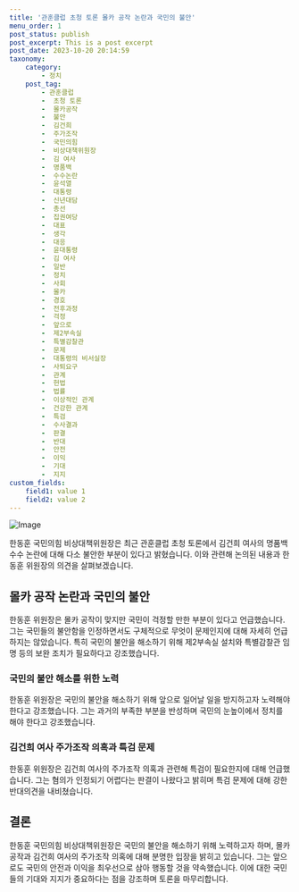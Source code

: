 ```yaml
---
title: '관훈클럽 초청 토론 몰카 공작 논란과 국민의 불안'
menu_order: 1
post_status: publish
post_excerpt: This is a post excerpt
post_date: 2023-10-20 20:14:59
taxonomy:
    category:
        - 정치
    post_tag:
        - 관훈클럽
        -  초청 토론
        -  몰카공작
        -  불안
        -  김건희
        -  주가조작
        -  국민의힘
        -  비상대책위원장
        -  김 여사
        -  명품백
        -  수수논란
        -  윤석열
        -  대통령
        -  신년대담
        -  총선
        -  집권여당
        -  대표
        -  생각
        -  대응
        -  윤대통령
        -  김 여사
        -  일반
        -  정치
        -  사회
        -  몰카
        -  경호
        -  전후과정
        -  걱정
        -  앞으로
        -  제2부속실
        -  특별감찰관
        -  문제
        -  대통령의 비서실장
        -  사퇴요구
        -  관계
        -  헌법
        -  법률
        -  이상적인 관계
        -  건강한 관계
        -  특검
        -  수사결과
        -  판결
        -  반대
        -  안전
        -  이익
        -  기대
        -  지지
custom_fields:
    field1: value 1
    field2: value 2
---
```


![Image](https://imgnews.pstatic.net/image/006/2024/02/07/0000122236_001_20240207134001023.jpg?type=w647)


한동훈 국민의힘 비상대책위원장은 최근 관훈클럽 초청 토론에서 김건희 여사의 명품백 수수 논란에 대해 다소 불안한 부분이 있다고 밝혔습니다. 이와 관련해 논의된 내용과 한동훈 위원장의 의견을 살펴보겠습니다.

## 몰카 공작 논란과 국민의 불안
한동훈 위원장은 몰카 공작이 맞지만 국민이 걱정할 만한 부분이 있다고 언급했습니다. 그는 국민들의 불안함을 인정하면서도 구체적으로 무엇이 문제인지에 대해 자세히 언급하지는 않았습니다. 특히 국민의 불안을 해소하기 위해 제2부속실 설치와 특별감찰관 임명 등의 보완 조치가 필요하다고 강조했습니다.

### 국민의 불안 해소를 위한 노력
한동훈 위원장은 국민의 불안을 해소하기 위해 앞으로 일어날 일을 방지하고자 노력해야 한다고 강조했습니다. 그는 과거의 부족한 부분을 반성하며 국민의 눈높이에서 정치를 해야 한다고 강조했습니다.

### 김건희 여사 주가조작 의혹과 특검 문제
한동훈 위원장은 김건희 여사의 주가조작 의혹과 관련해 특검이 필요한지에 대해 언급했습니다. 그는 혐의가 인정되기 어렵다는 판결이 나왔다고 밝히며 특검 문제에 대해 강한 반대의견을 내비쳤습니다.

## 결론
한동훈 국민의힘 비상대책위원장은 국민의 불안을 해소하기 위해 노력하고자 하며, 몰카 공작과 김건희 여사의 주가조작 의혹에 대해 분명한 입장을 밝히고 있습니다. 그는 앞으로도 국민의 안전과 이익을 최우선으로 삼아 행동할 것을 약속했습니다. 이에 대한 국민들의 기대와 지지가 중요하다는 점을 강조하며 토론을 마무리합니다.
